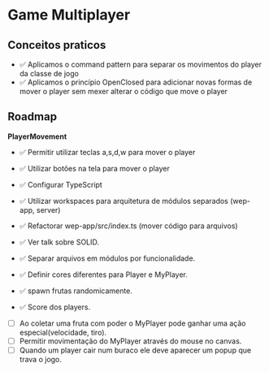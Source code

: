# Game Multiplayer

## Conceitos praticos

- ✅ Aplicamos o command pattern para separar os movimentos do player da classe de jogo
- ✅ Aplicamos o princípio OpenClosed para adicionar novas formas de mover o player sem mexer alterar o código que move o player

## Roadmap

**PlayerMovement**

- ✅ Permitir utilizar teclas a,s,d,w para mover o player
- ✅ Utilizar botões na tela para mover o player

- ✅ Configurar TypeScript
- ✅ Utilizar workspaces para arquitetura de módulos separados (wep-app, server)
- ✅ Refactorar wep-app/src/index.ts (mover código para arquivos)
- ✅ Ver talk sobre SOLID.
- ✅ Separar arquivos em módulos por funcionalidade.
- ✅ Definir cores diferentes para Player e MyPlayer.
- ✅ spawn frutas randomicamente.
- ✅ Score dos players.
- [ ] Ao coletar uma fruta com poder o MyPlayer pode ganhar uma ação especial(velocidade, tiro).
- [ ] Permitir movimentação do MyPlayer através do mouse no canvas.
- [ ] Quando um player cair num buraco ele deve aparecer um popup que trava o jogo.
